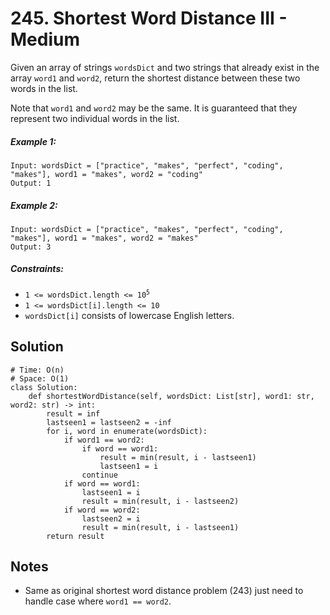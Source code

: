 # 245. Shortest Word Distance III - Medium

Given an array of strings `wordsDict` and two strings that already exist in the array `word1` and `word2`, return the shortest distance between these two words in the list.

Note that `word1` and `word2` may be the same. It is guaranteed that they represent two individual words in the list.

##### Example 1:

```
Input: wordsDict = ["practice", "makes", "perfect", "coding", "makes"], word1 = "makes", word2 = "coding"
Output: 1
```

##### Example 2:

```
Input: wordsDict = ["practice", "makes", "perfect", "coding", "makes"], word1 = "makes", word2 = "makes"
Output: 3
```

##### Constraints:

- <code>1 <= wordsDict.length <= 10<sup>5</sup></code>
- `1 <= wordsDict[i].length <= 10`
- `wordsDict[i]` consists of lowercase English letters.

## Solution

```
# Time: O(n)
# Space: O(1)
class Solution:
    def shortestWordDistance(self, wordsDict: List[str], word1: str, word2: str) -> int:
        result = inf
        lastseen1 = lastseen2 = -inf
        for i, word in enumerate(wordsDict):
            if word1 == word2:
                if word == word1:
                    result = min(result, i - lastseen1)
                    lastseen1 = i
                continue
            if word == word1:
                lastseen1 = i
                result = min(result, i - lastseen2)
            if word == word2:
                lastseen2 = i
                result = min(result, i - lastseen1)
        return result
```

## Notes
- Same as original shortest word distance problem (243) just need to handle case where `word1 == word2`.